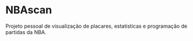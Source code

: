 # NBAscan
Projeto pessoal de visualização de placares, estatisticas e programação de partidas da NBA. 
